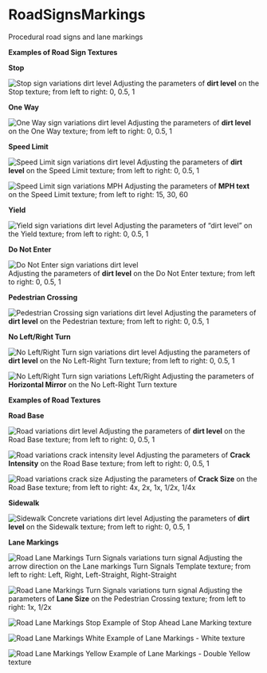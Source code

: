 # RoadSignsMarkings
Procedural road signs and lane markings

**Examples of Road Sign Textures**

**Stop**


![Stop sign variations dirt level](Examples/Stop%20Sign%20Dirt%20Level%20Row.png)
Adjusting the parameters of **dirt level** on the Stop texture; from left to right: 0, 0.5, 1


**One Way**

![One Way sign variations dirt level](Examples/One%20Way%20Dirt%20Level%20Row.png)
Adjusting the parameters of **dirt level** on the One Way texture; from left to right: 0, 0.5, 1


**Speed Limit**


![Speed Limit sign variations dirt level](Examples/Speed%20Limit%20Dirt%20Level%20Row.png)
Adjusting the parameters of **dirt level** on the Speed Limit texture; from left to right: 0, 0.5, 1

![Speed Limit sign variations MPH](Examples/Speed%20Limit%20MPH%20Row.png)
Adjusting the parameters of **MPH text** on the Speed Limit texture; from left to right: 15, 30, 60


**Yield**


![Yield sign variations dirt level](Examples/Yield%20Dirt%20Level%20Row.png)
Adjusting the parameters of “dirt level” on the Yield texture; from left to right: 0, 0.5, 1	


**Do Not Enter**
	
	
![Do Not Enter sign variations dirt level](Examples/Do%20Not%20Enter%20Dirt%20Level%20Row.png)	
Adjusting the parameters of **dirt level** on the Do Not Enter texture; from left to right: 0, 0.5, 1


**Pedestrian Crossing**


![Pedestrian Crossing sign variations dirt level](Examples/Pedestrian%20Crossing%20Dirt%20Level%20Row.png)
Adjusting the parameters of **dirt level** on the Pedestrian texture; from left to right: 0, 0.5, 1


**No Left/Right Turn**


![No Left/Right Turn sign variations dirt level](Examples/No%20Left%20Turn%20Dirt%20Level%20Row.png)
Adjusting the parameters of **dirt level** on the No Left-Right Turn texture; from left to right: 0, 0.5, 1


![No Left/Right Turn sign variations Left/Right](Examples/No%20Left-Right%20Turn%20Row.png)
Adjusting the parameters of **Horizontal Mirror** on the No Left-Right Turn texture





**Examples of Road Textures**

**Road Base**


![Road variations dirt level](Examples/Road%20Dirt%20Level%20Row.png)
Adjusting the parameters of **dirt level** on the Road Base texture; from left to right: 0, 0.5, 1

![Road variations crack intensity level](Examples/Road%20Crack%20Intensity%20Row.png)
Adjusting the parameters of **Crack Intensity** on the Road Base texture; from left to right: 0, 0.5, 1

![Road variations crack size](Examples/Road%20Crack%20Size%20Row.png)
Adjusting the parameters of **Crack Size** on the Road Base texture; from left to right: 4x, 2x, 1x, 1/2x, 1/4x


**Sidewalk**


![Sidewalk Concrete variations dirt level](Examples/Sidewalk%20Concrete%20Dirt%20Level%20Row.png)
Adjusting the parameters of **dirt level** on the Sidewalk texture; from left to right: 0, 0.5, 1


**Lane Markings**


![Road Lane Markings Turn Signals variations turn signal](Examples/Road%20Lane%20Markings%20Row.png)
Adjusting the arrow direction on the Lane markings Turn Signals Template texture; from left to right: Left, Right, Left-Straight, Right-Straight

![Road Lane Markings Turn Signals variations turn signal](Examples/Lane%20Markings%20Pedestrian%20Row.png)
Adjusting the parameters of **Lane Size** on the Pedestrian Crossing texture; from left to right: 1x, 1/2x

![Road Lane Markings Stop](Examples/Stop%20Lane%20Marking%201.png)
Example of Stop Ahead Lane Marking texture

![Road Lane Markings White](Examples/Lane%20Markings%20White%20Row.png)
Example of Lane Markings - White texture

![Road Lane Markings Yellow](Examples/Lane%20Markings%20Yellow%20Row.png)
Example of Lane Markings - Double Yellow texture





